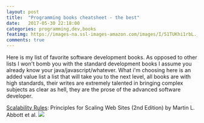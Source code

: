 ```yaml
---
layout: post
title:  "Programming books cheatsheet - the best"
date:   2017-05-30 22:18:00
categories: programming,dev,books
featimg: https://images-na.ssl-images-amazon.com/images/I/51TUKhi1rbL._SX384_BO1,204,203,200_.jpg
comments: true
--- 
```

Here is my list of favorite software development books.  As opposed to other lists I won't bomb you with the standard development books I assume you already know your java/javascript/whatever.  What i'm choosing here is an added value list a list that will take you to the next level, all books are with high standards, their writes are extremely talented in bringing complex subjects as clear as hell, they are the prose of the advanced software developer.

[Scalability Rules](http://a.co/80Y7wHJ): Principles for Scaling Web Sites (2nd Edition) by Martin L. Abbott et al. 
<a href="http://a.co/80Y7wHJ" target="_blank"><img src="https://images-na.ssl-images-amazon.com/images/I/51tCoqsTCwL._SX381_BO1,204,203,200_.jpg"/></a>